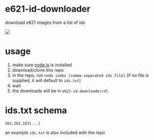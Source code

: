 # e621-id-downloader
download e621 images from a list of ids

![](https://i.imgur.com/bWWClX6.gif)

# usage
1. make sure [node.js](https://nodejs.org/) is installed
2. download/clone this repo
3. in the repo, run `node index [comma separated ids file]` (if no file is supplied, it will default to `ids.txt`)
4. wait
5. the downloads will be in `e621-id-downloader/dl`

# ids.txt schema
`ID1,ID2,ID3[...]`

an example `ids.txt` is also included with the repo
